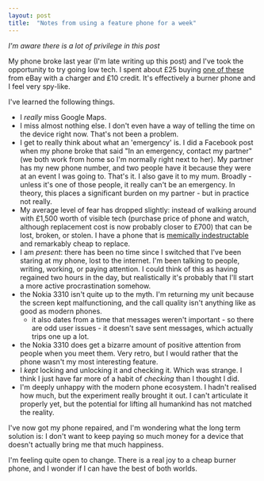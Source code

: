 ```yaml
---
layout: post
title:	"Notes from using a feature phone for a week"
---
```


_I'm aware there is a lot of privilege in this post_

My phone broke last year (I'm late writing up this post) and I've took the opportunity to try going low tech. I spent about £25 buying [one of these](https://en.wikipedia.org/wiki/Nokia_3310) from eBay with a charger and £10 credit.  It's effectively a burner phone and I feel very spy-like. 

I've learned the following things. 

* I *really* miss Google Maps. 
* I miss almost nothing else.  I don't even have a way of telling the time on the device right now. That's not been a problem. 
* I get to really think about what an 'emergency' is.  I did a Facebook post when my phone broke that said "In an emergency, contact my partner" (we both work from home so I'm normally right next to her).   My partner has my new phone number, and two people have it because they were at an event I was going to. That's it.  I also gave it to my mum. Broadly - unless it's one of those people, it really can't be an emergency.  In theory, this places a significant burden on my partner - but in practice not really. 
* My average level of fear has dropped slightly: instead of walking around with £1,500 worth of visible tech (purchase price of phone and watch, although replacement cost is now probably closer to £700) that can be lost, broken, or stolen. I have a phone that is [memically indestructable](https://knowyourmeme.com/memes/subcultures/indestructible-nokia-3310) and remarkably cheap to replace.   
* I am _present_: there has been no time since I switched that I've been staring at my phone, lost to the internet.  I'm been talking to people, writing, working, or paying attention.  I could think of this as having regained two hours in the day, but realistically it's probably that I'll start a more active procrastination somehow. 
* the Nokia 3310 isn't quite up to the myth. I'm returning my unit because the screen kept malfunctioning, and the call quality isn't anything like as good as modern phones. 
    * it also dates from a time that messages weren't important - so there are odd user issues - it doesn't save sent messages, which actually trips one up a lot. 
* the Nokia 3310 does get a bizarre amount of positive attention from people when you meet them. Very retro, but I would rather that the phone wasn't my most interesting feature.
* I _kept_ locking and unlocking it and checking it. Which was strange. I think I just have far more of a habit of *checking* than I thought I did. 
* I'm deeply unhappy with the modern phone ecosystem. I hadn't realised how much, but the experiment really brought it out. I can't articulate it properly yet, but the potential for lifting all humankind has not matched the reality. 

I've now got my phone repaired, and I'm wondering what the long term solution is: I don't want to keep paying so much money for a device that doesn't actually bring me that much happiness.   

I'm feeling quite open to change. There is a real joy to a cheap burner phone, and I wonder if I can have the best of both worlds.  

